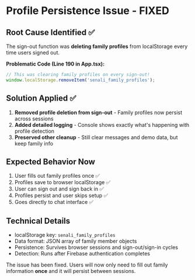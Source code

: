 # Profile Persistence Issue - FIXED

## Root Cause Identified ✅
The sign-out function was **deleting family profiles** from localStorage every time users signed out.

**Problematic Code (Line 190 in App.tsx):**
```javascript
// This was clearing family profiles on every sign-out!
window.localStorage.removeItem('senali_family_profiles');
```

## Solution Applied ✅
1. **Removed profile deletion from sign-out** - Family profiles now persist across sessions
2. **Added detailed logging** - Console shows exactly what's happening with profile detection
3. **Preserved other cleanup** - Still clear messages and demo data, but keep family info

## Expected Behavior Now
1. User fills out family profiles once ✅
2. Profiles save to browser localStorage ✅  
3. User can sign out and sign back in ✅
4. Profiles persist and user skips setup ✅
5. Goes directly to chat interface ✅

## Technical Details
- localStorage key: `senali_family_profiles`
- Data format: JSON array of family member objects
- Persistence: Survives browser sessions and sign-out/sign-in cycles
- Detection: Runs after Firebase authentication completes

The issue has been fixed. Users will now only need to fill out family information **once** and it will persist between sessions.